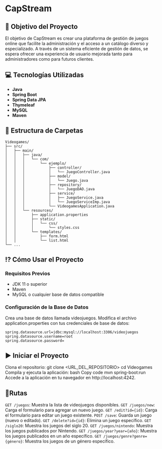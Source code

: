 # CapStream
## 🎯 Objetivo del Proyecto
El objetivo de CapStream es crear una plataforma de gestión de juegos online que facilite la administración y el acceso a un catálogo diverso y especializado. A través de un sistema eficiente de gestión de datos, se espera ofrecer una experiencia de usuario mejorada tanto para administradores como para futuros clientes.

## 💻 Tecnologías Utilizadas
- **Java**
- **Spring Boot**
- **Spring Data JPA**
- **Thymeleaf**
- **MySQL**
- **Maven**

## 📂 Estructura de Carpetas
```
Videogames/
├── src/
│   ├── main/
│   │   ├── java/
│   │   │   └── com/
│   │   │       └── ejemplo/
│   │   │           ├── controller/
│   │   │           │   └── JuegoController.java
│   │   │           ├── model/
│   │   │           │   └── Juego.java
│   │   │           ├── repository/
│   │   │           │   └── JuegoDAO.java
│   │   │           ├── service/
│   │   │           │   ├── JuegoService.java
│   │   │           │   └── JuegoServiceImp.java
│   │   │           └── VideogamesApplication.java
│   │   └── resources/
│   │       ├── application.properties
│   │       ├── static/
│   │       │   └── css/
│   │       │       └── styles.css
│   │       └── templates/
│   │           ├── form.html
│   │           └── list.html
└── ...
```

## ⁉️ Cómo Usar el Proyecto
### Requisitos Previos
- JDK 11 o superior
- Maven
- MySQL o cualquier base de datos compatible

### Configuración de la Base de Datos
Crea una base de datos llamada videojuegos.
Modifica el archivo application.properties con tus credenciales de base de datos:
```
spring.datasource.url=jdbc:mysql://localhost:3306/videojuegos
spring.datasource.username=root
spring.datasource.password=
```
## ▶️ Iniciar el Proyecto
Clona el repositorio:
git clone <URL_DEL_REPOSITORIO>
cd Videogames
Compila y ejecuta la aplicación:
bash
Copy code
mvn spring-boot:run
Accede a la aplicación en tu navegador en http://localhost:4242.
## 🔌Rutas
`GET /juegos`: Muestra la lista de videojuegos disponibles.
`GET /juegos/new`: Carga el formulario para agregar un nuevo juego.
`GET /edit?id={id}`: Carga el formulario para editar un juego existente.
`POST /save`: Guarda un juego (nuevo o editado).
`GET /delete?id={id}`: Elimina un juego específico.
`GET /siglo20`: Muestra los juegos del siglo 20.
`GET /juegos/nintendo`: Muestra los juegos publicados por Nintendo.
`GET /juegos/year?year={año}`: Muestra los juegos publicados en un año específico.
`GET /juegos/genre?genre={género}`: Muestra los juegos de un género específico.
